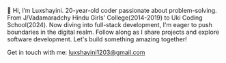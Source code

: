  👋 Hi, I’m Luxshayini.
 20-year-old coder passionate about problem-solving. 
From J/Vadamaradchy Hindu Girls' College(2014-2019) to Uki Coding School(2024).
Now diving into full-stack development, I'm eager to push boundaries in the digital realm.
Follow along as I share projects and explore software development. 
Let's build something amazing together!

Get in touch with me:
luxshayini1203@gmail.com
